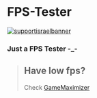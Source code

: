# FPS-Tester
[![supportisraelbanner](https://i.imagesup.co/images2/8e6cc77363c700198839ae0da7d7fe2409f07647.png)](https://github.com/TheYali1/support-israel-banner/tree/main)
### Just a FPS Tester -_-
> ## Have low fps?
> Check [GameMaximizer](https://github.com/TheYali1/GameMaximizer)
